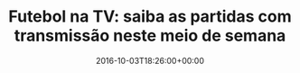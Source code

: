 ---
layout: post
title: "Futebol na TV: saiba as partidas com transmissão neste meio de semana"
date: 2016-10-03T18:26:00+00:00
external_link: "http://globoesporte.globo.com/futebol/noticia/2016/10/futebol-na-tv-saiba-partidas-com-transmissao-neste-meio-de-semana.html"
categories: news globo.com
---